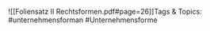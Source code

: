 
![[Foliensatz II Rechtsformen.pdf#page=26]]Tags & Topics:
   #unternehmensforman
   #Unternehmensforme